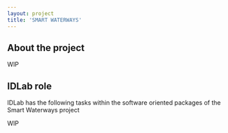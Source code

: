 ```yaml
---
layout: project
title: 'SMART WATERWAYS'
---
```


## About the project

WIP

## IDLab role

IDLab has the following tasks within the software oriented packages of the Smart Waterways project

WIP
